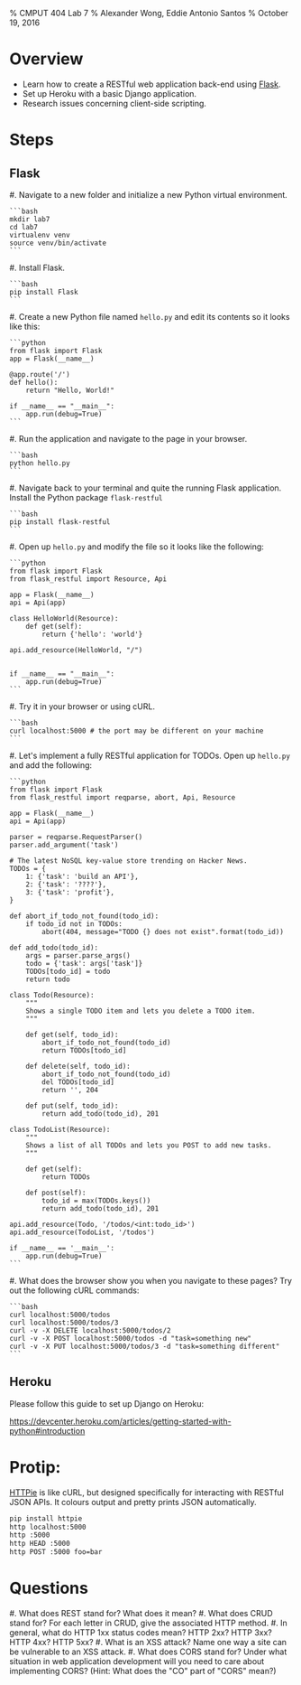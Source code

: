 % CMPUT 404 Lab 7
% Alexander Wong, Eddie Antonio Santos
% October 19, 2016

# Overview

 - Learn how to create a RESTful web application back-end using [Flask].
 - Set up Heroku with a basic Django application.
 - Research issues concerning client-side scripting.

[Flask]: http://flask.pocoo.org/

# Steps

## Flask

 #. Navigate to a new folder and initialize a new Python virtual
    environment.

    ```bash
    mkdir lab7
    cd lab7
    virtualenv venv
    source venv/bin/activate
    ```

 #. Install Flask.

    ```bash
    pip install Flask
    ```

 #. Create a new Python file named `hello.py` and edit its contents so
    it looks like this:

    ```python
    from flask import Flask
    app = Flask(__name__)

    @app.route('/')
    def hello():
        return "Hello, World!"

    if __name__ == "__main__":
        app.run(debug=True)
    ```

 #. Run the application and navigate to the page in your browser.

    ```bash
    python hello.py
    ```

 #. Navigate back to your terminal and quite the running Flask
 application. Install the Python package `flask-restful`

    ```bash
    pip install flask-restful
    ```

 #. Open up `hello.py` and modify the file so it looks like the
    following:

    ```python
    from flask import Flask
    from flask_restful import Resource, Api

    app = Flask(__name__)
    api = Api(app)

    class HelloWorld(Resource):
        def get(self):
            return {'hello': 'world'}

    api.add_resource(HelloWorld, "/")


    if __name__ == "__main__":
        app.run(debug=True)
    ```

 #. Try it in your browser or using cURL.

    ```bash
    curl localhost:5000 # the port may be different on your machine
    ```

 #. Let's implement a fully RESTful application for TODOs. Open up
    `hello.py` and add the following:

    ```python
    from flask import Flask
    from flask_restful import reqparse, abort, Api, Resource

    app = Flask(__name__)
    api = Api(app)

    parser = reqparse.RequestParser()
    parser.add_argument('task')

    # The latest NoSQL key-value store trending on Hacker News.
    TODOs = {
        1: {'task': 'build an API'},
        2: {'task': '????'},
        3: {'task': 'profit'},
    }

    def abort_if_todo_not_found(todo_id):
        if todo_id not in TODOs:
            abort(404, message="TODO {} does not exist".format(todo_id))

    def add_todo(todo_id):
        args = parser.parse_args()
        todo = {'task': args['task']}
        TODOs[todo_id] = todo
        return todo

    class Todo(Resource):
        """
        Shows a single TODO item and lets you delete a TODO item.
        """

        def get(self, todo_id):
            abort_if_todo_not_found(todo_id)
            return TODOs[todo_id]

        def delete(self, todo_id):
            abort_if_todo_not_found(todo_id)
            del TODOs[todo_id]
            return '', 204

        def put(self, todo_id):
            return add_todo(todo_id), 201

    class TodoList(Resource):
        """
        Shows a list of all TODOs and lets you POST to add new tasks.
        """

        def get(self):
            return TODOs

        def post(self):
            todo_id = max(TODOs.keys())
            return add_todo(todo_id), 201

    api.add_resource(Todo, '/todos/<int:todo_id>')
    api.add_resource(TodoList, '/todos')

    if __name__ == '__main__':
        app.run(debug=True)
    ```

 #. What does the browser show you when you navigate to these pages? Try
    out the following cURL commands:

    ```bash
    curl localhost:5000/todos
    curl localhost:5000/todos/3
    curl -v -X DELETE localhost:5000/todos/2
    curl -v -X POST localhost:5000/todos -d "task=something new"
    curl -v -X PUT localhost:5000/todos/3 -d "task=something different"
    ```

## Heroku

Please follow this guide to set up Django on Heroku:

<https://devcenter.heroku.com/articles/getting-started-with-python#introduction>


# Protip:

[HTTPie] is like cURL, but designed specifically for interacting with
RESTful JSON APIs. It colours output and pretty prints JSON
automatically.

```bash
pip install httpie
http localhost:5000
http :5000
http HEAD :5000
http POST :5000 foo=bar
```

[HTTPie]: https://httpie.org


# Questions

 #. What does REST stand for? What does it mean?
 #. What does CRUD stand for? For each letter in CRUD, give the
    associated HTTP method.
 #. In general, what do HTTP 1xx status codes mean? HTTP 2xx? HTTP 3xx?
    HTTP 4xx? HTTP 5xx?
 #. What is an XSS attack? Name one way a site can be vulnerable to an
    XSS attack.
 #. What does CORS stand for? Under what situation in web application
    development will you need to care about implementing CORS? (Hint:
    What does the "CO" part of "CORS" mean?)
